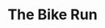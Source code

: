 ---
title: "The Bike Run"
url: /valencia/the-bike-run-avinguda-de-blasco-ibanez/
shop: bicicleta
---